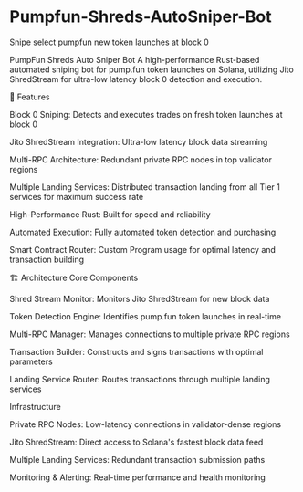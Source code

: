 # Pumpfun-Shreds-AutoSniper-Bot
Snipe select pumpfun new token launches at block 0

PumpFun Shreds Auto Sniper Bot
A high-performance Rust-based automated sniping bot for pump.fun token launches on Solana, utilizing Jito ShredStream for ultra-low latency block 0 detection and execution.

🚀 Features

Block 0 Sniping: Detects and executes trades on fresh token launches at block 0

Jito ShredStream Integration: Ultra-low latency block data streaming

Multi-RPC Architecture: Redundant private RPC nodes in top validator regions

Multiple Landing Services: Distributed transaction landing from all Tier 1 services for maximum success rate

High-Performance Rust: Built for speed and reliability

Automated Execution: Fully automated token detection and purchasing

Smart Contract Router: Custom Program usage for optimal latency and transaction building

🏗️ Architecture
Core Components

Shred Stream Monitor: Monitors Jito ShredStream for new block data

Token Detection Engine: Identifies pump.fun token launches in real-time

Multi-RPC Manager: Manages connections to multiple private RPC regions

Transaction Builder: Constructs and signs transactions with optimal parameters

Landing Service Router: Routes transactions through multiple landing services


Infrastructure

Private RPC Nodes: Low-latency connections in validator-dense regions

Jito ShredStream: Direct access to Solana's fastest block data feed

Multiple Landing Services: Redundant transaction submission paths

Monitoring & Alerting: Real-time performance and health monitoring


